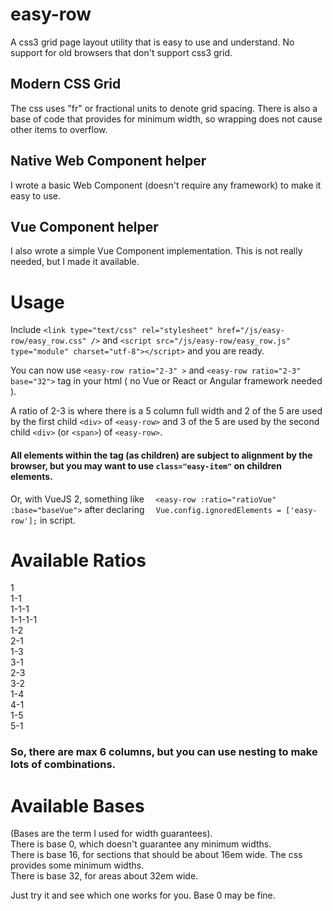 # easy-row
A css3 grid page layout utility that is easy to use and understand.  No support for old browsers that don't support css3 grid.

## Modern CSS Grid
The css uses "fr" or fractional units to denote grid spacing.   There is also a base of code that provides for minimum width, so wrapping does not cause other items to overflow.

## Native Web Component helper
I wrote a basic Web Component (doesn't require any framework) to make it easy to use.

## Vue Component helper
I also wrote a simple Vue Component implementation.  This is not really needed, but I made it available.


# Usage
Include 
`<link type="text/css" rel="stylesheet" href="/js/easy-row/easy_row.css" />`
and
`<script src="/js/easy-row/easy_row.js" type="module" charset="utf-8"></script>`
and you are ready.

You can now use `<easy-row ratio="2-3" >` and  `<easy-row ratio="2-3" base="32">` tag in your html ( no Vue or React or Angular framework needed ).

A ratio of 2-3 is where there is a 5 column full width and 2 of the 5 are used by the first child `<div>` of `<easy-row>` and 3 of the 5 are used by the second child `<div>` (or `<span>`) of `<easy-row>`.

#### All elements within the tag (as children) are subject to alignment by the browser, but you may want to use `class="easy-item"` on children elements.

Or, with VueJS 2, something like
`  <easy-row :ratio="ratioVue" :base="baseVue">`
after declaring 
`  Vue.config.ignoredElements = ['easy-row'];`
in script.

# Available Ratios
1  
1-1  
1-1-1  
1-1-1-1  
1-2  
2-1  
1-3  
3-1  
2-3  
3-2  
1-4  
4-1  
1-5  
5-1  
### So, there are max 6 columns, but you can use nesting to make lots of combinations.

# Available Bases
(Bases are the term I used for width guarantees).  
There is base 0, which doesn't guarantee any minimum widths.  
There is base 16, for sections that should be about 16em wide.  The css provides some minimum widths.  
There is base 32, for areas about 32em wide.  

Just try it and see which one works for you.   Base 0 may be fine.  




